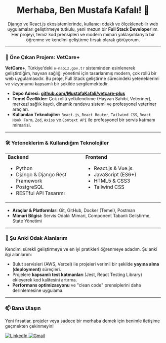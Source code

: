 <div align="center">
  <h1 align="center">Merhaba, Ben Mustafa Kafalı! 👋</h1>
</div>

<p align="center">
  Django ve React.js ekosistemlerinde, kullanıcı odaklı ve ölçeklenebilir web uygulamaları geliştirmeye tutkulu, yeni mezun bir <strong>Full Stack Developer</strong>'ım. Her projeyi, temiz kod prensipleri ve modern mimari yaklaşımlarıyla bir öğrenme ve kendimi geliştirme fırsatı olarak görüyorum.
</p>

---

### 🚀 Öne Çıkan Projem: VetCare+

**VetCare+**, Türkiye'deki `e-nabız.gov.tr` sisteminden esinlenerek geliştirdiğim, hayvan sağlığı yönetimi için tasarlanmış modern, çok rollü bir web uygulamasıdır. Bu proje, Full Stack geliştirme sürecindeki yeteneklerimi ve vizyonumu kapsamlı bir şekilde sergilemektedir.

-   **Depo Adresi:** [**github.com/MustafaKafali/vetcare-plus**](https://github.com/MustafaKafali/vetcare-plus)
-   **Temel Özellikler:** Çok rollü yetkilendirme (Hayvan Sahibi, Veteriner), merkezi sağlık kaydı, dinamik randevu sistemi ve profesyonel veteriner araçları.
-   **Kullanılan Teknolojiler:** `React.js`, `React Router`, `Tailwind CSS`, `React Hook Form`, `Zod`, `Axios` ve `Context API` ile profesyonel bir servis katmanı mimarisi.
 
---

### 🛠️ Yeteneklerim & Kullandığım Teknolojiler

<table>
  <tr>
    <td valign="top" width="50%">
      <strong>Backend</strong>
      <ul>
        <li>Python</li>
        <li>Django & Django Rest Framework</li>
        <li>PostgreSQL</li>
        <li>RESTful API Tasarımı</li>
      </ul>
    </td>
    <td valign="top" width="50%">
      <strong>Frontend</strong>
      <ul>
        <li>React.js & Vue.js</li>
        <li>JavaScript (ES6+)</li>
        <li>HTML5 & CSS3</li>
        <li>Tailwind CSS</li>
      </ul>
    </td>
  </tr>
</table>

-   **Araçlar & Platformlar:** Git, GitHub, Docker (Temel), Postman
-   **Mimari Bilgisi:** Servis Odaklı Mimari, Component Tabanlı Geliştirme, State Yönetimi

---

### 🌱 Şu Anki Odak Alanlarım

Kendimi sürekli geliştirmeye ve en iyi pratikleri öğrenmeye adadım. Şu anki ilgi alanlarım:

-   Bulut servisleri (AWS, Vercel) ile projeleri verimli bir şekilde **yayına alma (deployment)** süreçleri.
-   Projelere **kapsamlı test katmanları** (Jest, React Testing Library) ekleyerek kod kalitesini artırma.
-   **Performans optimizasyonu** ve "clean code" prensiplerini daha derinlemesine uygulama.

---

### 📫 Bana Ulaşın

Yeni fırsatlar, projeler veya sadece bir merhaba demek için benimle iletişime geçmekten çekinmeyin!

<p align="left">
  <a href="https://www.linkedin.com/in/mustafa-kafal%C4%B1-aaa0b11a3/" target="_blank">
    <img src="https://img.shields.io/badge/LinkedIn-0077B5?style=for-the-badge&logo=linkedin&logoColor=white" alt="LinkedIn"/>
  </a>
  <a href="mailto:mustafakafali.dev@gmail.com">
    <img src="https://img.shields.io/badge/Gmail-D14836?style=for-the-badge&logo=gmail&logoColor=white" alt="Gmail"/>
  </a>
</p>

